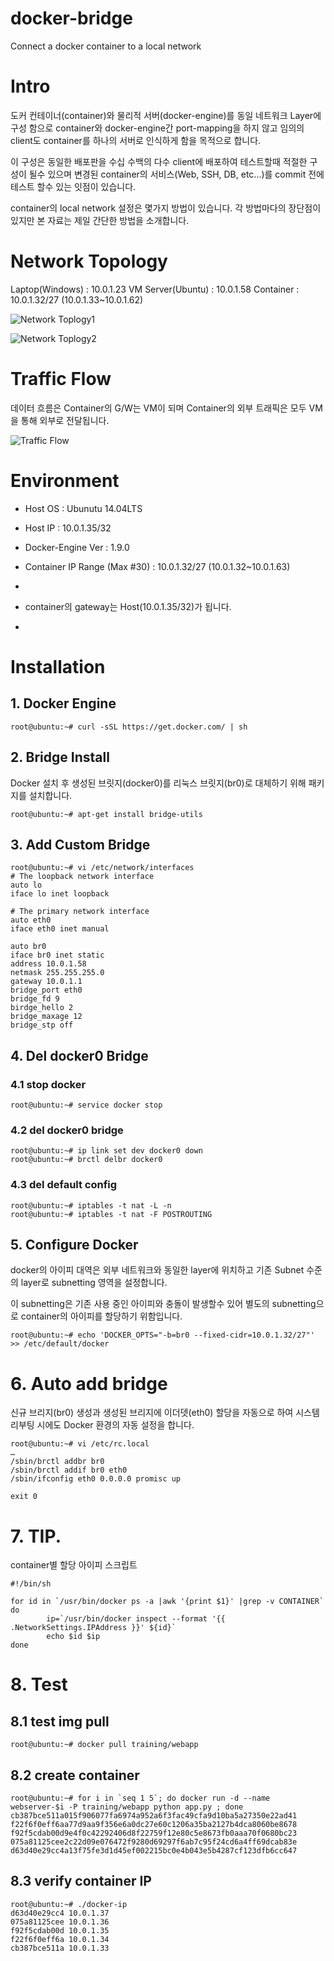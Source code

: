 # docker-bridge
Connect a docker container to a local network


# Intro

도커 컨테이너(container)와 물리적 서버(docker-engine)를 동일 네트워크 Layer에 구성 함으로 
container와 docker-engine간 port-mapping을 하지 않고 
임의의 client도 container를 하나의 서버로 인식하게 함을 목적으로 합니다.

이 구성은 동일한 배포판을 수십 수백의 다수 client에 배포하여 테스트할때 적절한 구성이 될수 있으며 
변경된 container의 서비스(Web, SSH, DB, etc...)를 commit 전에 테스트 할수 있는 잇점이 있습니다.

container의 local network 설정은 몇가지 방법이 있습니다.
각 방법마다의 장단점이 있지만 본 자료는 제일 간단한 방법을 소개합니다.


# Network Topology
Laptop(Windows) : 10.0.1.23
VM Server(Ubuntu) : 10.0.1.58
Container : 10.0.1.32/27 (10.0.1.33~10.0.1.62)

![Network Toplogy1](Topology01.jpg)


![Network Toplogy2](Topology02.jpg)


# Traffic Flow
데이터 흐름은 Container의 G/W는 VM이 되며 Container의 외부 트래픽은 모두 VM을 통해 외부로 전달됩니다.

![Traffic Flow](TrafficeFlow.jpg)


# Environment

+ Host OS : Ubunutu 14.04LTS
+ Host IP : 10.0.1.35/32
+ Docker-Engine Ver : 1.9.0
+ Container IP Range (Max #30) : 10.0.1.32/27 (10.0.1.32~10.0.1.63)
+ 

+ container의 gateway는 Host(10.0.1.35/32)가 됩니다.
+ 


# Installation

## 1. Docker Engine

```
root@ubuntu:~# curl -sSL https://get.docker.com/ | sh
```


## 2. Bridge Install

Docker 설치 후 생성된 브릿지(docker0)를 리눅스 브릿지(br0)로 대체하기 위해 패키지를 설치합니다. 

```
root@ubuntu:~# apt-get install bridge-utils
```


## 3. Add Custom Bridge

```
root@ubuntu:~# vi /etc/network/interfaces
# The loopback network interface
auto lo
iface lo inet loopback

# The primary network interface
auto eth0
iface eth0 inet manual

auto br0
iface br0 inet static
address 10.0.1.58
netmask 255.255.255.0
gateway 10.0.1.1
bridge_port eth0
bridge_fd 9
birdge_hello 2
bridge_maxage 12
bridge_stp off
```


## 4. Del docker0 Bridge

### 4.1 stop docker
```
root@ubuntu:~# service docker stop
```

### 4.2 del docker0 bridge 
```
root@ubuntu:~# ip link set dev docker0 down
root@ubuntu:~# brctl delbr docker0
```

### 4.3 del default config
```
root@ubuntu:~# iptables -t nat -L -n
root@ubuntu:~# iptables -t nat -F POSTROUTING
```


## 5. Configure Docker
docker의 아이피 대역은 외부 네트워크와 동일한 layer에 위치하고 기존 Subnet 수준의 layer로 subnetting 영역을 설정합니다.

이 subnetting은 기존 사용 중인 아이피와 충돌이 발생할수 있어 별도의 subnetting으로 container의 아이피를 할당하기 위함입니다.
 
```
root@ubuntu:~# echo 'DOCKER_OPTS="-b=br0 --fixed-cidr=10.0.1.32/27"' >> /etc/default/docker
```


# 6. Auto add bridge

신규 브리지(br0) 생성과 생성된 브리지에 이더뎃(eth0) 할당을 자동으로 하여
시스템 리부팅 시에도 Docker 환경의 자동 설정을 합니다.
 
```
root@ubuntu:~# vi /etc/rc.local
…
/sbin/brctl addbr br0
/sbin/brctl addif br0 eth0
/sbin/ifconfig eth0 0.0.0.0 promisc up

exit 0

```


# 7. TIP.
container별 할당 아이피 스크립트

```
#!/bin/sh

for id in `/usr/bin/docker ps -a |awk '{print $1}' |grep -v CONTAINER`
do
        ip=`/usr/bin/docker inspect --format '{{ .NetworkSettings.IPAddress }}' ${id}`
        echo $id $ip
done
```


# 8. Test

## 8.1 test img pull
```
root@ubuntu:~# docker pull training/webapp
```

## 8.2 create container
```
root@ubuntu:~# for i in `seq 1 5`; do docker run -d --name webserver-$i -P training/webapp python app.py ; done
cb387bce511a015f906077fa6974a952a6f3fac49cfa9d10ba5a27350e22ad41
f22f6f0eff6aa77d9aa9f356e6a0dc27e60c1206a35ba2127b4dca8060be8678
f92f5cdab00d9e4f0c42292406d8f22759f12e80c5e8673fb0aaa70f0680bc23
075a81125cee2c22d09e076472f9280d69297f6ab7c95f24cd6a4ff69dcab83e
d63d40e29cc4a13f75fe3d1d45ef002215bc0e4b043e5b4287cf123dfb6cc647
```

## 8.3 verify container IP
```
root@ubuntu:~# ./docker-ip 
d63d40e29cc4 10.0.1.37
075a81125cee 10.0.1.36
f92f5cdab00d 10.0.1.35
f22f6f0eff6a 10.0.1.34
cb387bce511a 10.0.1.33
```